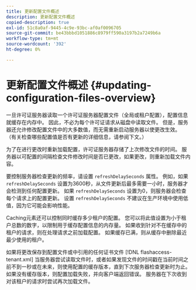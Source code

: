 ```yaml
---
title: 更新配置文件概述
description: 更新配置文件概述
copied-description: true
exl-id: 51c8a0af-9445-4c9e-93bc-af0af0096705
source-git-commit: be43bbbd1051886c8979ff590a3197b2a7249b6a
workflow-type: tm+mt
source-wordcount: '392'
ht-degree: 0%

---
```


# 更新配置文件概述 {#updating-configuration-files-overview}

一旦许可证服务器读取一个许可证服务器配置文件（全局或租户配置），配置信息就缓存在内存中。 因此，不必为每个许可证请求从磁盘中读取文件。 但是，服务器还允许修改配置文件中的大多数值，而无需重新启动服务器以使更改生效。 （有关检查哪些配置值是否有更新的详细信息，请参阅下文。）

为了在进行更改时重新加载配置，许可证服务器存储了上次修改文件的时间。 服务器以可配置的间隔检查文件修改时间是否已更改，如果更改，则重新加载文件内容。

要控制服务器检查更新的频率，请设置 `refreshDelaySeconds` 属性。 例如，如果 `refreshDelaySeconds` 设置为3600秒，从文件更新后最多需要一小时，服务器才会检测到任何配置更新。 如果 `refreshDelaySeconds` 设置为0，则服务器会检查每个请求上的配置更新。 设置 `refreshDelaySeconds` 不建议在生产环境中使用低值，因为它可能会影响性能。

Caching元素还可以控制同时缓存多少租户的配置。 您可以将此值设置为小于租户总数的数字，以限制用于缓存配置信息的内存量。 如果收到针对不在缓存中的租户的请求，则在处理请求之前加载配置。 如果缓存已满，则从缓存中删除最近最少使用的租户。

如果将更改保存到配置文件或中引用的任何证书文件 [!DNL flashaccess-tenant.xml] 当服务器尝试读取文件时，或者如果发现文件的时间戳在当前时间之前不到一秒或在未来，则使用配置的缓存版本，直到下次服务器检查更新时为止。 如果没有缓存版本，则配置加载失败，并向客户端返回错误。 服务器在下次收到对该租户的请求时尝试再次加载文件。
